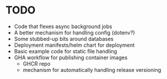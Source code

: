 # TODO

* Code that flexes async background jobs
* A better mechanism for handling config (dotenv?)
* Some stubbed-up bits around databases
* Deployment manifests/helm chart for deployment
* Basic example code for static file handling
* GHA workflow for publishing container images
  * GHCR repo
  * mechanism for automatically handling release versioning
